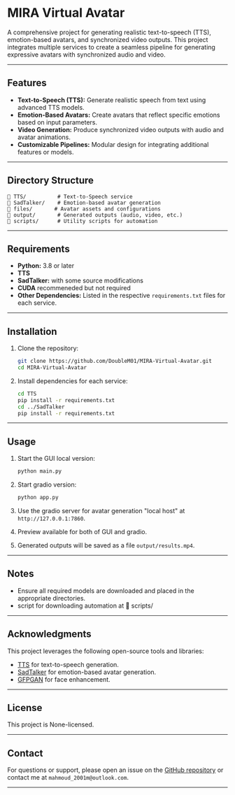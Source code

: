 # MIRA Virtual Avatar

A comprehensive project for generating realistic text-to-speech (TTS), emotion-based avatars, and synchronized video outputs. This project integrates multiple services to create a seamless pipeline for generating expressive avatars with synchronized audio and video.

---

## Features

- **Text-to-Speech (TTS):** Generate realistic speech from text using advanced TTS models.
- **Emotion-Based Avatars:** Create avatars that reflect specific emotions based on input parameters.
- **Video Generation:** Produce synchronized video outputs with audio and avatar animations.
- **Customizable Pipelines:** Modular design for integrating additional features or models.

---

## Directory Structure

```plaintext
📂 TTS/          # Text-to-Speech service
📂 SadTalker/    # Emotion-based avatar generation
📂 files/       # Avatar assets and configurations
📂 output/       # Generated outputs (audio, video, etc.)
📂 scripts/      # Utility scripts for automation
```

---

## Requirements

- **Python:** 3.8 or later
- **TTS** 
- **SadTalker:** with some source modifications 
- **CUDA** recommeneded but not required 
- **Other Dependencies:** Listed in the respective `requirements.txt` files for each service.

---

## Installation

1. Clone the repository:
   ```bash
   git clone https://github.com/DoubleM01/MIRA-Virtual-Avatar.git
   cd MIRA-Virtual-Avatar
   ```

2. Install dependencies for each service:
   ```bash
   cd TTS
   pip install -r requirements.txt
   cd ../SadTalker
   pip install -r requirements.txt
   ```

---

## Usage

1. Start the GUI local version:
   ```python
   python main.py
   ```

2. Start gradio version:
   ```python
   python app.py
   ```

3. Use the gradio server for avatar generation "local host" at `http://127.0.0.1:7860`.

4. Preview available for both of GUI and gradio.
5. Generated outputs will be saved as a file  `output/results.mp4`.

---



## Notes

- Ensure all required models are downloaded and placed in the appropriate directories.
- script for downloading automation at 📂 scripts/ 
---

## Acknowledgments

This project leverages the following open-source tools and libraries:

- [TTS](https://github.com/coqui-ai/TTS) for text-to-speech generation.
- [SadTalker](https://github.com/Winfredy/SadTalker) for emotion-based avatar generation.
- [GFPGAN](https://github.com/TencentARC/GFPGAN) for face enhancement.

---

## License

This project is None-licensed.

---

## Contact

For questions or support, please open an issue on the [GitHub repository](https://github.com/DoubleM01/MIRA-Virtual-Avatar) or contact me at `mahmoud_2001m@outlook.com`.

---
